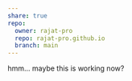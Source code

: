 ```yaml
---
share: true
repo:
  owner: rajat-pro
  repo: rajat-pro.github.io
  branch: main
---
```


hmm... maybe this is working now?
